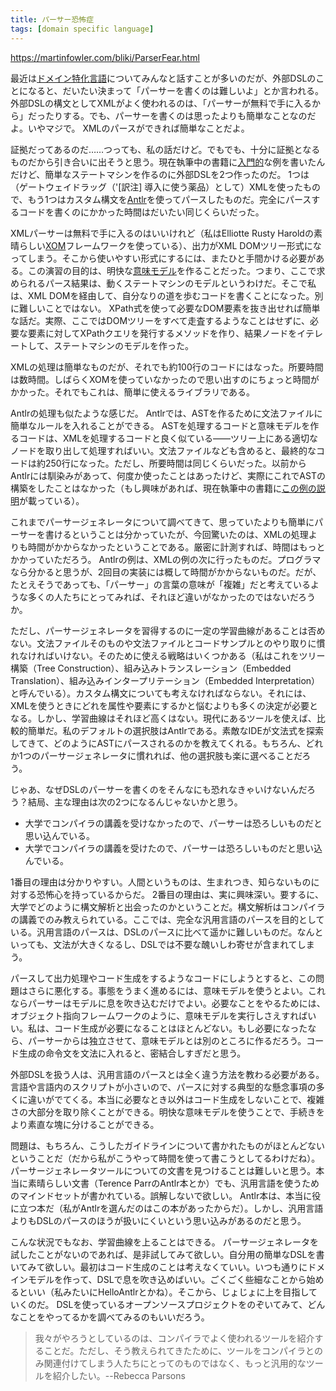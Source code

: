 ```yaml
---
title: パーサー恐怖症
tags: [domain specific language]
---
```


https://martinfowler.com/bliki/ParserFear.html



最近は[ドメイン特化言語](/DomainSpecificLanguage)についてみんなと話すことが多いのだが、外部DSLのことになると、だいたい決まって「パーサーを書くのは難しいよ」とか言われる。外部DSLの構文としてXMLがよく使われるのは、「パーサーが無料で手に入るから」だったりする。でも、パーサーを書くのは思ったよりも簡単なことなのだよ。いやマジで。 XMLのパースができれば簡単なことだよ。

証拠だってあるのだ……つっても、私の話だけど。でもでも、十分に証拠となるものだから引き合いに出そうと思う。現在執筆中の書籍に[入門的](https://martinfowler.com/dslwip/Intro.html)な例を書いたんだけど、簡単なステートマシンを作るのに外部DSLを2つ作ったのだ。 1つは（ゲートウェイドラッグ（'[訳注] 導入に使う薬品）として）XMLを使ったもので、もう1つはカスタム構文を[Antlr](http://www.antlr.org/)を使ってパースしたものだ。完全にパースするコードを書くのにかかった時間はだいたい同じくらいだった。

XMLパーサーは無料で手に入るのはいいけれど（私はElliotte Rusty Haroldの素晴らしい[XOM](http://www.xom.nu/)フレームワークを使っている）、出力がXML DOMツリー形式になってしまう。そこから使いやすい形式にするには、またひと手間かける必要がある。この演習の目的は、明快な[意味モデル](https://martinfowler.com/dslwip/SemanticModel.html)を作ることだった。つまり、ここで求められるパース結果は、動くステートマシンのモデルというわけだ。そこで私は、XML DOMを経由して、自分なりの道を歩むコードを書くことになった。別に難しいことではない。 XPath式を使って必要なDOM要素を抜き出せれば簡単な話だ。実際、ここではDOMツリーをすべて走査するようなことはせずに、必要な要素に対してXPathクエリを発行するメソッドを作り、結果ノードをイテレートして、ステートマシンのモデルを作った。

XMLの処理は簡単なものだが、それでも約100行のコードにはなった。所要時間は数時間。しばらくXOMを使っていなかったので思い出すのにちょっと時間がかかった。それでもこれは、簡単に使えるライブラリである。

Antlrの処理も似たような感じだ。 Antlrでは、ASTを作るために文法ファイルに簡単なルールを入れることができる。 ASTを処理するコードと意味モデルを作るコードは、XMLを処理するコードと良く似ている——ツリー上にある適切なノードを取り出して処理すればいい。文法ファイルなども含めると、最終的なコードは約250行になった。ただし、所要時間は同じくらいだった。以前からAntlrには馴染みがあって、何度か使ったことはあったけど、実際にこれでASTの構築をしたことはなかった（もし興味があれば、現在執筆中の書籍に[この例の説明](https://martinfowler.com/dslwip/TreeConstruction.html)が載っている）。

これまでパーサージェネレータについて調べてきて、思っていたよりも簡単にパーサーを書けるということは分かっていたが、今回驚いたのは、XMLの処理よりも時間がかからなかったということである。厳密に計測すれば、時間はもっとかかっていただろう。 Antlrの例は、XMLの例の次に行ったものだ。プログラマなら分かると思うが、2回目の実装には概して時間がかからないものだ。だが、たとえそうであっても、「パーサー」の言葉の意味が「複雑」だと考えているような多くの人たちにとってみれば、それほど違いがなかったのではないだろうか。

ただし、パーサージェネレータを習得するのに一定の学習曲線があることは否めない。文法ファイルそのものや文法ファイルとコードサンプルとのやり取りに慣れなければいけない。そのために使える戦略はいくつかある（私はこれをツリー構築（Tree Construction）、組み込みトランスレーション（Embedded Translation）、組み込みインタープリテーション（Embedded Interpretation）と呼んでいる）。カスタム構文についても考えなければならない。それには、XMLを使うときにどれを属性や要素にするかと悩むよりも多くの決定が必要となる。しかし、学習曲線はそれほど高くはない。現代にあるツールを使えば、比較的簡単だ。私のデフォルトの選択肢はAntlrである。素敵なIDEが文法式を探索してきて、どのようにASTにパースされるのかを教えてくれる。もちろん、どれか1つのパーサージェネレータに慣れれば、他の選択肢も楽に選べることだろう。

じゃあ、なぜDSLのパーサーを書くのをそんなにも恐れなきゃいけないんだろう？結局、主な理由は次の2つになるんじゃないかと思う。

* 大学でコンパイラの講義を受けなかったので、パーサーは恐ろしいものだと思い込んでいる。
* 大学でコンパイラの講義を受けたので、パーサーは恐ろしいものだと思い込んでいる。

1番目の理由は分かりやすい。人間というものは、生まれつき、知らないものに対する恐怖心を持っているからだ。 2番目の理由は、実に興味深い。要するに、大学でどのように構文解析と出会ったのかということだ。構文解析はコンパイラの講義でのみ教えられている。ここでは、完全な汎用言語のパースを目的としている。汎用言語のパースは、DSLのパースに比べて遥かに難しいものだ。なんといっても、文法が大きくなるし、DSLでは不要な醜いしわ寄せが含まれてしまう。

パースして出力処理やコード生成をするようなコードにしようとすると、この問題はさらに悪化する。事態をうまく進めるには、意味モデルを使うとよい。これならパーサーはモデルに息を吹き込むだけでよい。必要なことをやるためには、オブジェクト指向フレームワークのように、意味モデルを実行しさえすればいい。私は、コード生成が必要になることはほとんどない。もし必要になったなら、パーサーからは独立させて、意味モデルとは別のところに作るだろう。コード生成の命令文を文法に入れると、密結合しすぎだと思う。

外部DSLを扱う人は、汎用言語のパースとは全く違う方法を教わる必要がある。言語や言語内のスクリプトが小さいので、パースに対する典型的な懸念事項の多くに違いがでてくる。本当に必要なとき以外はコード生成をしないことで、複雑さの大部分を取り除くことができる。明快な意味モデルを使うことで、手続きをより素直な塊に分けることができる。

問題は、もちろん、こうしたガイドラインについて書かれたものがほとんどないということだ（だから私がこうやって時間を使って書こうとしてるわけだね）。 パーサージェネレータツールについての文書を見つけることは難しいと思う。本当に素晴らしい文書（Terence ParrのAntlr本とか）でも、汎用言語を使うためのマインドセットが書かれている。誤解しないで欲しい。 Antlr本は、本当に役に立つ本だ（私がAntlrを選んだのはこの本があったからだ）。しかし、汎用言語よりもDSLのパースのほうが扱いにくいという思い込みがあるのだと思う。

こんな状況でもなお、学習曲線を上ることはできる。 パーサージェネレータを試したことがないのであれば、是非試してみて欲しい。自分用の簡単なDSLを書いてみて欲しい。最初はコード生成のことは考えなくていい。いつも通りにドメインモデルを作って、DSLで息を吹き込めばいい。ごくごく些細なことから始めるといい（私みたいにHelloAntlrとかね）。そこから、じょじょに上を目指していくのだ。 DSLを使っているオープンソースプロジェクトをのぞいてみて、どんなことをやってるかを調べてみるのもいいだろう。

> 我々がやろうとしているのは、コンパイラでよく使われるツールを紹介することだ。ただし、そう教えられてきたために、ツールをコンパイラとのみ関連付けてしまう人たちにとってのものではなく、もっと汎用的なツールを紹介したい。--Rebecca Parsons
